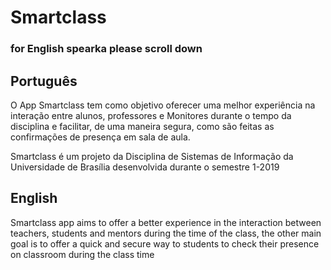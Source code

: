 
# Smartclass
### for English spearka please scroll down
## Português
O App Smartclass tem como objetivo oferecer uma melhor experiência  na interação  entre alunos, professores e Monitores durante o tempo da disciplina e facilitar, de uma maneira segura, como são feitas as confirmações de presença em sala de aula.

Smartclass é um projeto da Disciplina de Sistemas de Informação da Universidade de Brasília desenvolvida durante o semestre 1-2019

## English
Smartclass app aims to offer a better experience in the interaction between teachers, students and mentors during the time of the class, the other main goal is to offer a quick and secure way to students to check their presence on classroom during the class time
